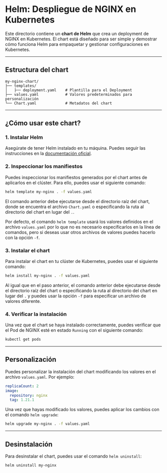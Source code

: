 # Helm: Despliegue de NGINX en Kubernetes

Este directorio contiene un **chart de Helm** que crea un deployment de NGINX en Kubernetes. El chart está diseñado para ser simple y demostrar cómo funciona Helm para empaquetar y gestionar configuraciones en Kubernetes.

---

## Estructura del chart

```plaintext
my-nginx-chart/
├── templates/
│   ├── deployment.yaml    # Plantilla para el Deployment
├── values.yaml            # Valores predeterminados para personalización
└── Chart.yaml             # Metadatos del chart
```

---

## ¿Cómo usar este chart?

### 1. Instalar Helm

Asegúrate de tener Helm instalado en tu máquina. Puedes seguir las instrucciones en la [documentación oficial](https://helm.sh/docs/intro/install/).

### 2. Inspeccionar los manifiestos

Puedes inspeccionar los manifiestos generados por el chart antes de aplicarlos en el clúster. Para ello, puedes usar el siguiente comando:

```bash
helm template my-nginx . -f values.yaml
```

El comando anterior debe ejecutarse desde el directorio raíz del chart, donde se encuentra el archivo `Chart.yaml` o especificando la ruta al directorio del chart en lugar del `.`.

Por defecto, el comando `helm template` usará los valores definidos en el archivo `values.yaml` por lo que no es necesario especificarlos en la línea de comandos, pero si deseas usar otros archivos de valores puedes hacerlo con la opción `-f`.

### 3. Instalar el chart

Para instalar el chart en tu clúster de Kubernetes, puedes usar el siguiente comando:

```bash
helm install my-nginx . -f values.yaml
```

Al igual que en el paso anterior, el comando anterior debe ejecutarse desde el directorio raíz del chart o especificando la ruta al directorio del chart en lugar del `.` y puedes usar la opción `-f` para especificar un archivo de valores diferente.

### 4. Verificar la instalación

Una vez que el chart se haya instalado correctamente, puedes verificar que el Pod de NGINX esté en estado `Running` con el siguiente comando:

```bash
kubectl get pods
```

---

## Personalización

Puedes personalizar la instalación del chart modificando los valores en el archivo `values.yaml`. Por ejemplo:

```yaml
replicaCount: 2
image:
  repository: nginx
  tag: 1.21.1
```

Una vez que hayas modificado los valores, puedes aplicar los cambios con el comando `helm upgrade`:

```bash
helm upgrade my-nginx . -f values.yaml
```

---

## Desinstalación

Para desinstalar el chart, puedes usar el comando `helm uninstall`:

```bash
helm uninstall my-nginx
```
